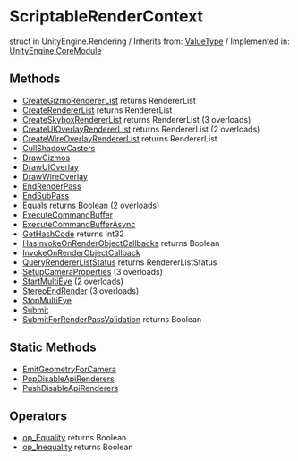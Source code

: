 # ScriptableRenderContext
struct in UnityEngine.Rendering
 / Inherits from: <a href="https://docs.unity3d.com/6000.2/Documentation/ScriptReference/ValueType.html">ValueType</a> / Implemented in: <a href="https://docs.unity3d.com/6000.2/Documentation/ScriptReference/UnityEngine.CoreModule.html">UnityEngine.CoreModule</a>

## Methods
- <a href="https://docs.unity3d.com/6000.2/Documentation/ScriptReference/ScriptableRenderContext.CreateGizmoRendererList.html">CreateGizmoRendererList</a> returns RendererList
- <a href="https://docs.unity3d.com/6000.2/Documentation/ScriptReference/ScriptableRenderContext.CreateRendererList.html">CreateRendererList</a> returns RendererList
- <a href="https://docs.unity3d.com/6000.2/Documentation/ScriptReference/ScriptableRenderContext.CreateSkyboxRendererList.html">CreateSkyboxRendererList</a> returns RendererList (3 overloads)
- <a href="https://docs.unity3d.com/6000.2/Documentation/ScriptReference/ScriptableRenderContext.CreateUIOverlayRendererList.html">CreateUIOverlayRendererList</a> returns RendererList (2 overloads)
- <a href="https://docs.unity3d.com/6000.2/Documentation/ScriptReference/ScriptableRenderContext.CreateWireOverlayRendererList.html">CreateWireOverlayRendererList</a> returns RendererList
- <a href="https://docs.unity3d.com/6000.2/Documentation/ScriptReference/ScriptableRenderContext.CullShadowCasters.html">CullShadowCasters</a>
- <a href="https://docs.unity3d.com/6000.2/Documentation/ScriptReference/ScriptableRenderContext.DrawGizmos.html">DrawGizmos</a>
- <a href="https://docs.unity3d.com/6000.2/Documentation/ScriptReference/ScriptableRenderContext.DrawUIOverlay.html">DrawUIOverlay</a>
- <a href="https://docs.unity3d.com/6000.2/Documentation/ScriptReference/ScriptableRenderContext.DrawWireOverlay.html">DrawWireOverlay</a>
- <a href="https://docs.unity3d.com/6000.2/Documentation/ScriptReference/ScriptableRenderContext.EndRenderPass.html">EndRenderPass</a>
- <a href="https://docs.unity3d.com/6000.2/Documentation/ScriptReference/ScriptableRenderContext.EndSubPass.html">EndSubPass</a>
- <a href="https://docs.unity3d.com/6000.2/Documentation/ScriptReference/ScriptableRenderContext.Equals.html">Equals</a> returns Boolean (2 overloads)
- <a href="https://docs.unity3d.com/6000.2/Documentation/ScriptReference/ScriptableRenderContext.ExecuteCommandBuffer.html">ExecuteCommandBuffer</a>
- <a href="https://docs.unity3d.com/6000.2/Documentation/ScriptReference/ScriptableRenderContext.ExecuteCommandBufferAsync.html">ExecuteCommandBufferAsync</a>
- <a href="https://docs.unity3d.com/6000.2/Documentation/ScriptReference/ScriptableRenderContext.GetHashCode.html">GetHashCode</a> returns Int32
- <a href="https://docs.unity3d.com/6000.2/Documentation/ScriptReference/ScriptableRenderContext.HasInvokeOnRenderObjectCallbacks.html">HasInvokeOnRenderObjectCallbacks</a> returns Boolean
- <a href="https://docs.unity3d.com/6000.2/Documentation/ScriptReference/ScriptableRenderContext.InvokeOnRenderObjectCallback.html">InvokeOnRenderObjectCallback</a>
- <a href="https://docs.unity3d.com/6000.2/Documentation/ScriptReference/ScriptableRenderContext.QueryRendererListStatus.html">QueryRendererListStatus</a> returns RendererListStatus
- <a href="https://docs.unity3d.com/6000.2/Documentation/ScriptReference/ScriptableRenderContext.SetupCameraProperties.html">SetupCameraProperties</a> (3 overloads)
- <a href="https://docs.unity3d.com/6000.2/Documentation/ScriptReference/ScriptableRenderContext.StartMultiEye.html">StartMultiEye</a> (2 overloads)
- <a href="https://docs.unity3d.com/6000.2/Documentation/ScriptReference/ScriptableRenderContext.StereoEndRender.html">StereoEndRender</a> (3 overloads)
- <a href="https://docs.unity3d.com/6000.2/Documentation/ScriptReference/ScriptableRenderContext.StopMultiEye.html">StopMultiEye</a>
- <a href="https://docs.unity3d.com/6000.2/Documentation/ScriptReference/ScriptableRenderContext.Submit.html">Submit</a>
- <a href="https://docs.unity3d.com/6000.2/Documentation/ScriptReference/ScriptableRenderContext.SubmitForRenderPassValidation.html">SubmitForRenderPassValidation</a> returns Boolean

## Static Methods
- <a href="https://docs.unity3d.com/6000.2/Documentation/ScriptReference/ScriptableRenderContext.EmitGeometryForCamera.html">EmitGeometryForCamera</a>
- <a href="https://docs.unity3d.com/6000.2/Documentation/ScriptReference/ScriptableRenderContext.PopDisableApiRenderers.html">PopDisableApiRenderers</a>
- <a href="https://docs.unity3d.com/6000.2/Documentation/ScriptReference/ScriptableRenderContext.PushDisableApiRenderers.html">PushDisableApiRenderers</a>

## Operators
- <a href="https://docs.unity3d.com/6000.2/Documentation/ScriptReference/ScriptableRenderContext.op_Equality.html">op_Equality</a> returns Boolean
- <a href="https://docs.unity3d.com/6000.2/Documentation/ScriptReference/ScriptableRenderContext.op_Inequality.html">op_Inequality</a> returns Boolean
